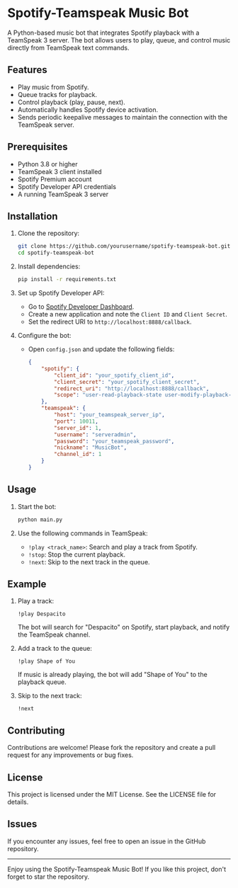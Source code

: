 # Spotify-Teamspeak Music Bot

A Python-based music bot that integrates Spotify playback with a TeamSpeak 3 server. The bot allows users to play, queue, and control music directly from TeamSpeak text commands.

## Features

- Play music from Spotify.
- Queue tracks for playback.
- Control playback (play, pause, next).
- Automatically handles Spotify device activation.
- Sends periodic keepalive messages to maintain the connection with the TeamSpeak server.

## Prerequisites

- Python 3.8 or higher
- TeamSpeak 3 client installed
- Spotify Premium account
- Spotify Developer API credentials
- A running TeamSpeak 3 server

## Installation

1. Clone the repository:

    ```bash
    git clone https://github.com/yourusername/spotify-teamspeak-bot.git
    cd spotify-teamspeak-bot
    ```

2. Install dependencies:

    ```bash
    pip install -r requirements.txt
    ```

3. Set up Spotify Developer API:

    - Go to [Spotify Developer Dashboard](https://developer.spotify.com/dashboard/).
    - Create a new application and note the `Client ID` and `Client Secret`.
    - Set the redirect URI to `http://localhost:8888/callback`.

4. Configure the bot:

    - Open `config.json` and update the following fields:

      ```json
      {
          "spotify": {
              "client_id": "your_spotify_client_id",
              "client_secret": "your_spotify_client_secret",
              "redirect_uri": "http://localhost:8888/callback",
              "scope": "user-read-playback-state user-modify-playback-state streaming"
          },
          "teamspeak": {
              "host": "your_teamspeak_server_ip",
              "port": 10011,
              "server_id": 1,
              "username": "serveradmin",
              "password": "your_teamspeak_password",
              "nickname": "MusicBot",
              "channel_id": 1
          }
      }
      ```

## Usage

1. Start the bot:

    ```bash
    python main.py
    ```

2. Use the following commands in TeamSpeak:

    - `!play <track_name>`: Search and play a track from Spotify.
    - `!stop`: Stop the current playback.
    - `!next`: Skip to the next track in the queue.

## Example

1. Play a track:

    ```
    !play Despacito
    ```

    The bot will search for "Despacito" on Spotify, start playback, and notify the TeamSpeak channel.

2. Add a track to the queue:

    ```
    !play Shape of You
    ```

    If music is already playing, the bot will add "Shape of You" to the playback queue.

3. Skip to the next track:

    ```
    !next
    ```

## Contributing

Contributions are welcome! Please fork the repository and create a pull request for any improvements or bug fixes.

## License

This project is licensed under the MIT License. See the LICENSE file for details.

## Issues

If you encounter any issues, feel free to open an issue in the GitHub repository.

---

Enjoy using the Spotify-Teamspeak Music Bot! If you like this project, don't forget to star the repository.
